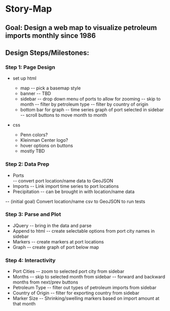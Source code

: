 # Story-Map

## Goal: Design a web map to visualize petroleum imports monthly since 1986

## Design Steps/Milestones:

### Step 1: Page Design
 - set up html
    - map
      -- pick a basemap style
    - banner
      -- TBD
    - sidebar
      -- drop down menu of ports to allow for zooming
      -- skip to month
      -- filter by petroleum type
      -- filter by country of origin
    - bottom bar for graph
      -- time series graph of port selected in sidebar
      -- scroll buttons to move month to month

 - css
    - Penn colors?
    - Kleinman Center logo?
    - hover options on buttons
    - mostly TBD

### Step 2: Data Prep
  - Ports  
    -- convert port location/name data to GeoJSON
  - Imports
    -- Link import time series to port locations
  - Precipitation
    -- can be brought in with location/name data

  -- (initial goal) Convert location/name csv to GeoJSON to run tests

### Step 3: Parse and Plot
  - JQuery
    -- bring in the data and parse
  - Append to html
    -- create selectable options from port city names in sidebar
  - Markers
    -- create markers at port locations
  - Graph
    -- create graph of port below map

### Step 4: Interactivity
  - Port Cities
    -- zoom to selected port city from sidebar
  - Months
    -- skip to selected month from sidebar
    -- forward and backward months from next/prev buttons
  - Petroleum Type
    -- filter out types of petroleum imports from sidebar
  - Country of Origin
    -- filter for exporting country from sidebar
  - Marker Size
    -- Shrinking/swelling markers based on import amount at that month
  
